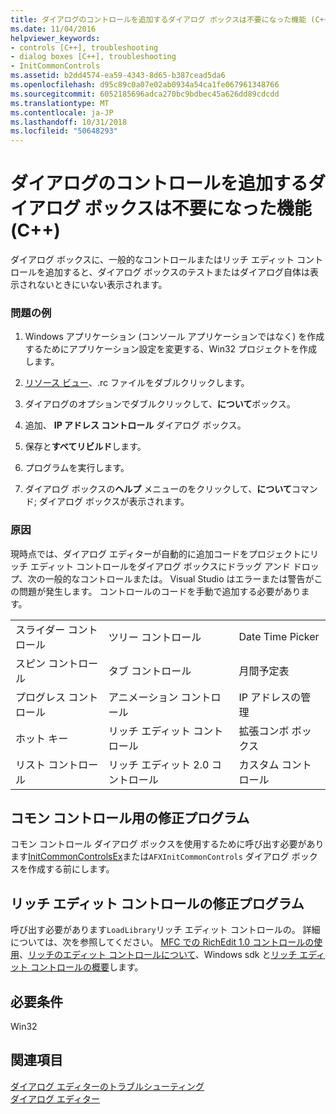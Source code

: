 ```yaml
---
title: ダイアログのコントロールを追加するダイアログ ボックスは不要になった機能 (C++)
ms.date: 11/04/2016
helpviewer_keywords:
- controls [C++], troubleshooting
- dialog boxes [C++], troubleshooting
- InitCommonControls
ms.assetid: b2dd4574-ea59-4343-8d65-b387cead5da6
ms.openlocfilehash: d95c89c0a07e02ab0934a54ca1fe067961348766
ms.sourcegitcommit: 6052185696adca270bc9bdbec45a626dd89cdcdd
ms.translationtype: MT
ms.contentlocale: ja-JP
ms.lasthandoff: 10/31/2018
ms.locfileid: "50648293"
---
```

# <a name="adding-controls-to-a-dialog-causes-the-dialog-to-no-longer-function-c"></a>ダイアログのコントロールを追加するダイアログ ボックスは不要になった機能 (C++)

ダイアログ ボックスに、一般的なコントロールまたはリッチ エディット コントロールを追加すると、ダイアログ ボックスのテストまたはダイアログ自体は表示されないときにいない表示されます。

### <a name="example-of-the-problem"></a>問題の例

1. Windows アプリケーション (コンソール アプリケーションではなく) を作成するためにアプリケーション設定を変更する、Win32 プロジェクトを作成します。

2. [リソース ビュー](../windows/resource-view-window.md)、.rc ファイルをダブルクリックします。

3. ダイアログのオプションでダブルクリックして、**について**ボックス。

4. 追加、 **IP アドレス コントロール** ダイアログ ボックス。

5. 保存と**すべてリビルド**します。

6. プログラムを実行します。

7. ダイアログ ボックスの**ヘルプ** メニューのをクリックして、**について**コマンド; ダイアログ ボックスが表示されます。

### <a name="the-cause"></a>原因

現時点では、ダイアログ エディターが自動的に追加コードをプロジェクトにリッチ エディット コントロールをダイアログ ボックスにドラッグ アンド ドロップ、次の一般的なコントロールまたは。 Visual Studio はエラーまたは警告がこの問題が発生します。 コントロールのコードを手動で追加する必要があります。

||||
|-|-|-|
|スライダー コントロール|ツリー コントロール|Date Time Picker|
|スピン コントロール|タブ コントロール|月間予定表|
|プログレス コントロール|アニメーション コントロール|IP アドレスの管理|
|ホット キー|リッチ エディット コントロール|拡張コンボ ボックス|
|リスト コントロール|リッチ エディット 2.0 コントロール|カスタム コントロール|

## <a name="the-fix-for-common-controls"></a>コモン コントロール用の修正プログラム

コモン コントロール ダイアログ ボックスを使用するために呼び出す必要があります[InitCommonControlsEx](/windows/desktop/api/commctrl/nf-commctrl-initcommoncontrolsex)または`AFXInitCommonControls` ダイアログ ボックスを作成する前にします。

## <a name="the-fix-for-richedit-controls"></a>リッチ エディット コントロールの修正プログラム

呼び出す必要があります`LoadLibrary`リッチ エディット コントロールの。 詳細については、次を参照してください。 [MFC での RichEdit 1.0 コントロールの使用](../windows/using-the-richedit-1-0-control-with-mfc.md)、[リッチのエディット コントロールについて](/windows/desktop/Controls/about-rich-edit-controls)、Windows sdk と[リッチ エディット コントロールの概要](../mfc/overview-of-the-rich-edit-control.md)します。

## <a name="requirements"></a>必要条件

Win32

## <a name="see-also"></a>関連項目

[ダイアログ エディターのトラブルシューティング](../windows/troubleshooting-the-dialog-editor.md)<br/>
[ダイアログ エディター](../windows/dialog-editor.md)